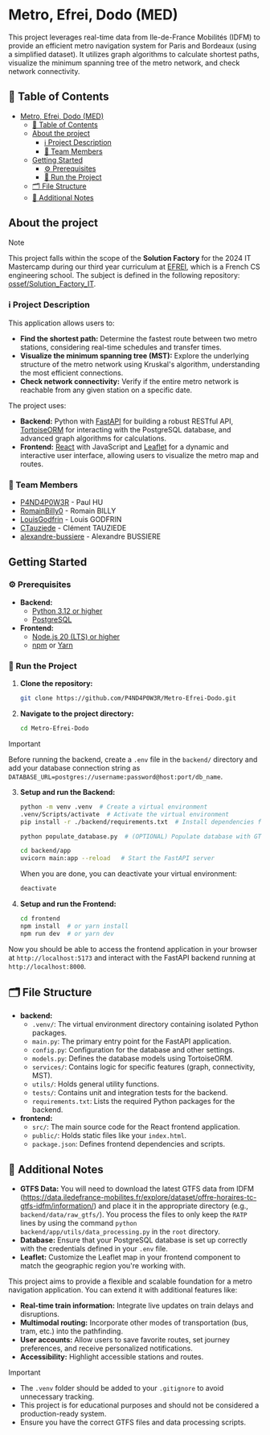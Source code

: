 # Metro, Efrei, Dodo (MED)

This project leverages real-time data from Ile-de-France Mobilités (IDFM) to provide an efficient metro navigation system for Paris and Bordeaux (using a simplified dataset). It utilizes graph algorithms to calculate shortest paths, visualize the minimum spanning tree of the metro network, and check network connectivity.

## 📃 Table of Contents

- [Metro, Efrei, Dodo (MED)](#metro-efrei-dodo-med)
  - [📃 Table of Contents](#-table-of-contents)
  - [About the project](#about-the-project)
    - [ℹ️ Project Description](#ℹ️-project-description)
    - [👥 Team Members](#-team-members)
  - [Getting Started](#getting-started)
    - [⚙️ Prerequisites](#️-prerequisites)
    - [🚦 Run the Project](#-run-the-project)
  - [🗂️ File Structure](#️-file-structure)
  - [📝 Additional Notes](#-additional-notes)

## About the project

> [!NOTE]
> This project falls within the scope of the **Solution Factory** for the 2024 IT Mastercamp during our third year curriculum at [EFREI](https://www.efrei.fr/), which is a French CS engineering school. The subject is defined in the following repository: [ossef/Solution_Factory_IT](https://github.com/ossef/Solution_Factory_IT).

### ℹ️ Project Description

This application allows users to:

- **Find the shortest path:** Determine the fastest route between two metro stations, considering real-time schedules and transfer times.
- **Visualize the minimum spanning tree (MST):** Explore the underlying structure of the metro network using Kruskal's algorithm, understanding the most efficient connections.
- **Check network connectivity:** Verify if the entire metro network is reachable from any given station on a specific date.

The project uses:

- **Backend:** Python with [FastAPI](https://fastapi.tiangolo.com/) for building a robust RESTful API, [TortoiseORM](https://tortoise.github.io/toc.html) for interacting with the PostgreSQL database, and advanced graph algorithms for calculations.
- **Frontend:** [React](https://react.dev/) with JavaScript and [Leaflet](https://react-leaflet.js.org/) for a dynamic and interactive user interface, allowing users to visualize the metro map and routes.

### 👥 Team Members

- [P4ND4P0W3R](https://github.com/P4ND4P0W3R) - Paul HU
- [RomainBilly0](https://github.com/RomainBilly0) - Romain BILLY
- [LouisGodfrin](https://github.com/LouisGodfrin) - Louis GODFRIN
- [CTauziede](https://github.com/CTauziede) - Clément TAUZIEDE
- [alexandre-bussiere](https://github.com/alexandre-bussiere) - Alexandre BUSSIERE

## Getting Started

### ⚙️ Prerequisites

- **Backend:**
  - [Python 3.12 or higher](https://www.python.org/downloads/)
  - [PostgreSQL](https://www.postgresql.org/)
- **Frontend:**
  - [Node.js 20 (LTS) or higher](https://nodejs.org/en)
  - [npm](https://www.npmjs.com/) or [Yarn](https://yarnpkg.com/)

### 🚦 Run the Project

1. **Clone the repository:**

    ```bash
    git clone https://github.com/P4ND4P0W3R/Metro-Efrei-Dodo.git
    ```

2. **Navigate to the project directory:**

    ```bash
    cd Metro-Efrei-Dodo
    ```

> [!IMPORTANT]
> Before running the backend, create a `.env` file in the `backend/` directory and add your database connection string as `DATABASE_URL=postgres://username:password@host:port/db_name`.

3. **Setup and run the Backend:**

    ```bash
    python -m venv .venv  # Create a virtual environment
    .venv/Scripts/activate  # Activate the virtual environment
    pip install -r ./backend/requirements.txt  # Install dependencies from requirements.txt

    python populate_database.py  # (OPTIONAL) Populate database with GTFS data (adjust paths if necessary)

    cd backend/app
    uvicorn main:app --reload   # Start the FastAPI server
    ```

    When you are done, you can deactivate your virtual environment:

    ```bash
    deactivate
    ```

4. **Setup and run the Frontend:**

    ```bash
    cd frontend
    npm install  # or yarn install
    npm run dev  # or yarn dev
    ```

Now you should be able to access the frontend application in your browser at `http://localhost:5173` and interact with the FastAPI backend running at `http://localhost:8000`.

## 🗂️ File Structure

- **backend:**
  - `.venv/`: The virtual environment directory containing isolated Python packages.
  - `main.py`: The primary entry point for the FastAPI application.
  - `config.py`: Configuration for the database and other settings.
  - `models.py`: Defines the database models using TortoiseORM.
  - `services/`: Contains logic for specific features (graph, connectivity, MST).
  - `utils/`: Holds general utility functions.
  - `tests/`: Contains unit and integration tests for the backend.
  - `requirements.txt`: Lists the required Python packages for the backend.
- **frontend:**
  - `src/`: The main source code for the React frontend application.
  - `public/`: Holds static files like your `index.html`.
  - `package.json`: Defines frontend dependencies and scripts.

## 📝 Additional Notes

- **GTFS Data:** You will need to download the latest GTFS data from IDFM (<https://data.iledefrance-mobilites.fr/explore/dataset/offre-horaires-tc-gtfs-idfm/information/>) and place it in the appropriate directory (e.g., `backend/data/raw_gtfs/`).
    You process the files to only keep the `RATP` lines by using the command `python backend/app/utils/data_processing.py` in the `root` directory.
- **Database:** Ensure that your PostgreSQL database is set up correctly with the credentials defined in your `.env` file.
- **Leaflet:** Customize the Leaflet map in your frontend component to match the geographic region you're working with.

This project aims to provide a flexible and scalable foundation for a metro navigation application. You can extend it with additional features like:

- **Real-time train information:** Integrate live updates on train delays and disruptions.
- **Multimodal routing:** Incorporate other modes of transportation (bus, tram, etc.) into the pathfinding.
- **User accounts:** Allow users to save favorite routes, set journey preferences, and receive personalized notifications.
- **Accessibility:** Highlight accessible stations and routes.

> [!IMPORTANT]
>
> - The `.venv` folder should be added to your `.gitignore` to avoid unnecessary tracking.
> - This project is for educational purposes and should not be considered a production-ready system.
> - Ensure you have the correct GTFS files and data processing scripts.
